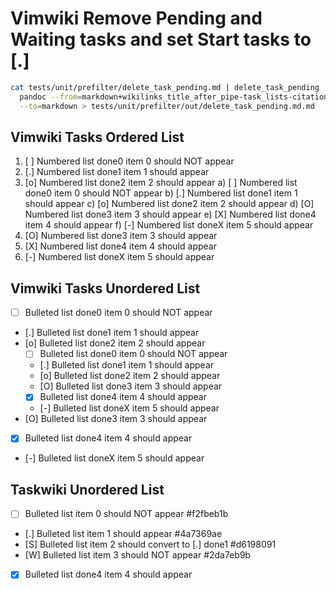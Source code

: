 # Vimwiki Remove Pending and Waiting tasks and set Start tasks to [.]

``` bash
cat tests/unit/prefilter/delete_task_pending.md | delete_task_pending |
  pandoc --from=markdown+wikilinks_title_after_pipe-task_lists-citations \
  --to=markdown > tests/unit/prefilter/out/delete_task_pending.md.md
```

## Vimwiki Tasks Ordered List

1. [ ] Numbered list done0 item 0 should NOT appear
2. [.] Numbered list done1 item 1 should appear
3. [o] Numbered list done2 item 2 should appear
  a) [ ] Numbered list done0 item 0 should NOT appear
  b) [.] Numbered list done1 item 1 should appear
  c) [o] Numbered list done2 item 2 should appear
  d) [O] Numbered list done3 item 3 should appear
  e) [X] Numbered list done4 item 4 should appear
  f) [-] Numbered list doneX item 5 should appear
4. [O] Numbered list done3 item 3 should appear
5. [X] Numbered list done4 item 4 should appear
6. [-] Numbered list doneX item 5 should appear

## Vimwiki Tasks Unordered List
- [ ] Bulleted list done0 item 0 should NOT appear
- [.] Bulleted list done1 item 1 should appear
- [o] Bulleted list done2 item 2 should appear
  - [ ] Bulleted list done0 item 0 should NOT appear
  - [.] Bulleted list done1 item 1 should appear
  - [o] Bulleted list done2 item 2 should appear
  - [O] Bulleted list done3 item 3 should appear
  - [X] Bulleted list done4 item 4 should appear
  - [-] Bulleted list doneX item 5 should appear
- [O] Bulleted list done3 item 3 should appear
- [X] Bulleted list done4 item 4 should appear
- [-] Bulleted list doneX item 5 should appear

## Taskwiki Unordered List
* [ ] Bulleted list item 0 should NOT appear  #f2fbeb1b
* [.] Bulleted list item 1 should appear  #4a7369ae
* [S] Bulleted list item 2 should convert to [.] done1 #d6198091
* [W] Bulleted list item 3 should NOT appear  #2da7eb9b
* [X] Bulleted list done4 item 4 should appear
